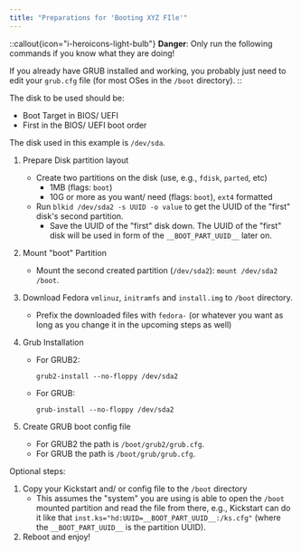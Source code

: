 ```yaml
---
title: "Preparations for 'Booting XYZ FIle'"
---
```


::callout{icon="i-heroicons-light-bulb"}
**Danger**:
Only run the following commands if you know what they are doing!

If you already have GRUB installed and working, you probably just need to edit your `grub.cfg` file (for most OSes in the `/boot` directory).
::

The disk to be used should be:

* Boot Target in BIOS/ UEFI
* First in the BIOS/ UEFI boot order

The disk used in this example is `/dev/sda`.

1. Prepare Disk partition layout
    * Create two partitions on the disk (use, e.g., `fdisk`, `parted`, etc)
        * 1MB  (flags: `boot`)
        * 10G or more as you want/ need (flags: `boot`), `ext4` formatted
    * Run `blkid /dev/sda2 -s UUID -o value` to get the UUID of the "first" disk's second partition.
        * Save the UUID of the "first" disk down. The UUID of the "first" disk will be used in form of the `__BOOT_PART_UUID__` later on.
2. Mount "boot" Partition
    * Mount the second created partition (`/dev/sda2`): `mount /dev/sda2 /boot`.
3. Download Fedora `vmlinuz`, `initramfs` and `install.img` to `/boot` directory.
    * Prefix the downloaded files with `fedora-` (or whatever you want as long as you change it in the upcoming steps as well)
4. Grub Installation
    * For GRUB2:

        ```console
        grub2-install --no-floppy /dev/sda2
        ```

    * For GRUB:

      ```console
      grub-install --no-floppy /dev/sda2
      ```

5. Create GRUB boot config file
    * For GRUB2 the path is `/boot/grub2/grub.cfg`.
    * For GRUB the path is `/boot/grub/grub.cfg`.

Optional steps:

1. Copy your Kickstart and/ or config file to the `/boot` directory
    * This assumes the "system" you are using is able to open the `/boot` mounted partition and read the file from there, e.g., Kickstart can do it like that `inst.ks="hd:UUID=__BOOT_PART_UUID__:/ks.cfg"` (where the `__BOOT_PART_UUID__` is the partition UUID).
2. Reboot and enjoy!
